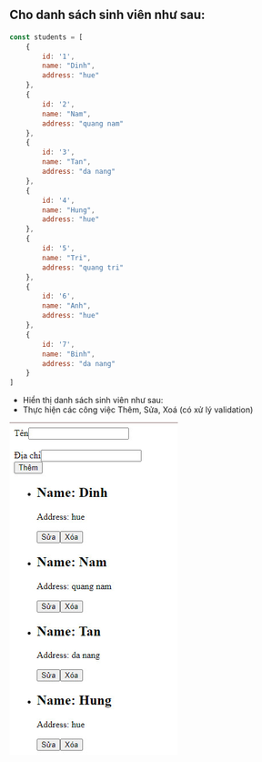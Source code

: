 ## Cho danh sách sinh viên như sau:

```js
const students = [
    {
        id: '1',
        name: "Dinh",
        address: "hue"
    },
    {
        id: '2',
        name: "Nam",
        address: "quang nam"
    },
    {
        id: '3',
        name: "Tan",
        address: "da nang"
    },
    {
        id: '4',
        name: "Hung",
        address: "hue"
    },
    {
        id: '5',
        name: "Tri",
        address: "quang tri"
    },
    {
        id: '6',
        name: "Anh",
        address: "hue"
    },
    {
        id: '7',
        name: "Binh",
        address: "da nang"
    }
]
```

- Hiển thị danh sách sinh viên như sau:
- Thực hiện các công việc Thêm, Sửa, Xoá (có xử lý validation)

![](image.jpg)